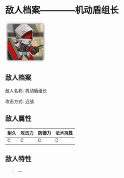 # 敌人档案————机动盾组长

![机动盾组长](./eneIcons/机动盾组长.png)

## 敌人档案

敌人名称: 机动盾组长

攻击方式: 近战

## 敌人属性

| 耐久      | 攻击力  | 防御力 | 法术抗性 |
|---------|------|-----|------|
| C | C | C | D |

## 敌人特性
> —
